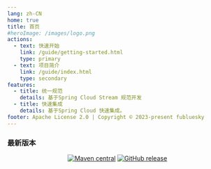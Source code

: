 ```yaml
---
lang: zh-CN
home: true
title: 首页
#heroImage: /images/logo.png
actions:
  - text: 快速开始
    link: /guide/getting-started.html
    type: primary
  - text: 项目简介
    link: /guide/index.html
    type: secondary
features:
  - title: 统一规范
    details: 基于Spring Cloud Stream 规范开发
  - title: 快速集成
    details: 基于Spring Cloud 快速集成。
footer: Apache License 2.0 | Copyright © 2023-present fubluesky
---
```


### 最新版本
<div style="text-align: center;">

[![Maven central](https://img.shields.io/maven-central/v/io.github.guoshiqiufeng.cloud/spring-cloud-starter-stream-redis.svg?style=flat-square)](https://search.maven.org/search?q=g:io.github.guoshiqiufeng.cloud%20AND%20a:spring-cloud-starter-stream-redis)
[![GitHub release](https://img.shields.io/github/release/guoshiqiufeng/spring-cloud-stream-redis.svg)](https://github.com/guoshiqiufeng/spring-cloud-stream-redis)

</div>
